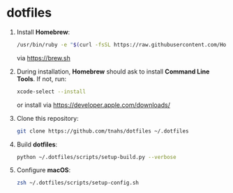 # dotfiles

1. Install **Homebrew**:

    ``` zsh
    /usr/bin/ruby -e "$(curl -fsSL https://raw.githubusercontent.com/Homebrew/install/master/install)"
    ```

    via https://brew.sh

2. During installation, **Homebrew** should ask to install **Command Line Tools**. If not, run:

    ``` zsh
    xcode-select --install
    ```
    or install via https://developer.apple.com/downloads/

3. Clone this repository:

    ``` zsh
    git clone https://github.com/tnahs/dotfiles ~/.dotfiles
    ```

4. Build **dotfiles**:

    ``` zsh
    python ~/.dotfiles/scripts/setup-build.py --verbose
    ```

5. Configure **macOS**:

    ``` zsh
    zsh ~/.dotfiles/scripts/setup-config.sh
    ```
